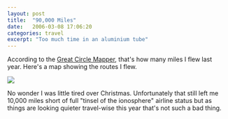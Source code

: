 ```yaml
---
layout: post
title:  "90,000 Miles"
date:   2006-03-08 17:06:20
categories: travel
excerpt: "Too much time in an aluminium tube"
---
```

According to the <a href="http://gc.kls2.com/">Great Circle Mapper</a>, that's how many miles I flew last year. Here's a map showing the routes I flew.

<img src="{{ site.url }}/assets/flights2005.gif"/>

No wonder I was little tired over Christmas. Unfortunately that still left me 10,000 miles short of full "tinsel of the ionosphere" airline status but as things are looking quieter travel-wise this year that's not such a bad thing.
